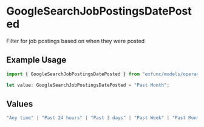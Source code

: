 # GoogleSearchJobPostingsDatePosted

Filter for job postings based on when they were posted

## Example Usage

```typescript
import { GoogleSearchJobPostingsDatePosted } from "exfunc/models/operations";

let value: GoogleSearchJobPostingsDatePosted = "Past Month";
```

## Values

```typescript
"Any time" | "Past 24 hours" | "Past 3 days" | "Past Week" | "Past Month"
```